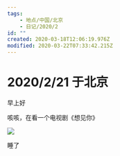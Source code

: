 ```yaml
---
tags:
    - 地点/中国/北京
    - 日记/2020/2
id: ""
created: 2020-03-18T12:06:19.976Z
modified: 2020-03-22T07:33:42.215Z
---
```


# 2020/2/21 于北京

<!-- @timer "date":"Fri Feb 21 2020 09:40:09 GMT+0800 (CST)" -->

早上好

<!-- @timer "date":"Fri Feb 21 2020 13:50:34 GMT+0800 (China Standard Time)","duration":"about 4 hours" -->

咳咳，在看一个电视剧《想见你》

![](https://n.sinaimg.cn/ent/transform/250/w630h420/20200216/3792-iprtayy6398136.jpg)

<!-- @timer "date":"Fri Feb 21 2020 21:13:19 GMT+0800 (CST)" -->

睡了
